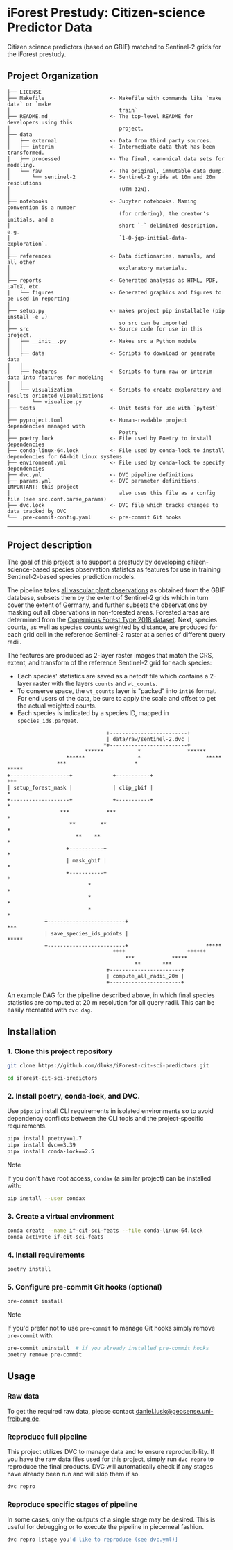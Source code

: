 iForest Prestudy: Citizen-science Predictor Data
==============================

Citizen science predictors (based on GBIF) matched to Sentinel-2 grids for the iForest prestudy. 

Project Organization
------------

    ├── LICENSE
    ├── Makefile                     <- Makefile with commands like `make data` or `make
    │                                   train`
    ├── README.md                    <- The top-level README for developers using this
    │                                   project.
    ├── data
    │   ├── external                 <- Data from third party sources.
    │   ├── interim                  <- Intermediate data that has been transformed.
    │   ├── processed                <- The final, canonical data sets for modeling.
    │   └── raw                      <- The original, immutable data dump.
    │       └── sentinel-2           <- Sentinel-2 grids at 10m and 20m resolutions
    │                                   (UTM 32N).
    │
    ├── notebooks                    <- Jupyter notebooks. Naming convention is a number
    │                                   (for ordering), the creator's initials, and a
    │                                   short `-` delimited description, e.g.
    │                                   `1-0-jqp-initial-data-exploration`.
    │
    ├── references                   <- Data dictionaries, manuals, and all other
    │                                   explanatory materials.
    │
    ├── reports                      <- Generated analysis as HTML, PDF, LaTeX, etc.
    │   └── figures                  <- Generated graphics and figures to be used in reporting
    │
    ├── setup.py                     <- makes project pip installable (pip install -e .)
    │                                   so src can be imported
    ├── src                          <- Source code for use in this project.
    │   ├── __init__.py              <- Makes src a Python module
    │   │
    │   ├── data                     <- Scripts to download or generate data
    │   │
    │   ├── features                 <- Scripts to turn raw or interim data into features for modeling
    │   │
    │   └── visualization            <- Scripts to create exploratory and results oriented visualizations
    │       └── visualize.py
    ├── tests                        <- Unit tests for use with `pytest`
    │
    ├── pyproject.toml               <- Human-readable project dependencies managed with
    │                                   Poetry
    ├── poetry.lock                  <- File used by Poetry to install dependencies
    ├── conda-linux-64.lock          <- File used by conda-lock to install dependencies for 64-bit Linux systems
    ├── environment.yml              <- File used by conda-lock to specify dependencies
    ├── dvc.yml                      <- DVC pipeline definitions
    ├── params.yml                   <- DVC parameter definitions. IMPORTANT: this project
    │                                   also uses this file as a config file (see src.conf.parse_params)
    ├── dvc.lock                     <- DVC file which tracks changes to data tracked by DVC
    └── .pre-commit-config.yaml      <- pre-commit Git hooks


--------

## Project description

The goal of this project is to support a prestudy by developing citizen-science-based species observation statistcs as features for use in training Sentinel-2-based species prediction models.

The pipeline takes [all vascular plant observations](https://doi.org/10.15468/dl.ybmj5x) as obtained from the GBIF database, subsets them by the extent of Sentinel-2 grids which in turn cover the extent of Germany, and further subsets the observations by masking out all observations in non-forested areas. Forested areas are determined from the [Copernicus Forest Type 2018 dataset](https://land.copernicus.eu/en/products/high-resolution-layer-forest-type/forest-type-2018#general_info). Next, species counts, as well as species counts weighted by distance, are produced for each grid cell in the reference Sentinel-2 raster at a series of different query radii.

The features are produced as 2-layer raster images that match the CRS, extent, and transform of the reference Sentinel-2 grid for each species:
- Each species' statistics are saved as a netcdf file which contains a 2-layer raster with the layers `counts` and `wt_counts`.
- To conserve space, the `wt_counts` layer is "packed" into `int16` format. For end users of the data, be sure to apply the scale and offset to get the actual weighted counts.
- Each species is indicated by a species ID, mapped in `species_ids.parquet`.


```shell
                                +-------------------------+                  
                                | data/raw/sentinel-2.dvc |                  
                               *+-------------------------+                  
                         ******           *               ******             
                   ******                 *                     *****        
                ***                      *                           *****   
+-------------------+             +-----------+                           ***
| setup_forest_mask |             | clip_gbif |                             *
+-------------------+             +-----------+                             *
                 ***            ***                                         *
                    **        **                                            *
                      **    **                                              *
                   +-----------+                                            *
                   | mask_gbif |                                            *
                   +-----------+                                            *
                          *                                                 *
                          *                                                 *
                          *                                                 *
            +-------------------------+                                   ***
            | save_species_ids_points |                              *****   
            +-------------------------+                         *****        
                                  ****                    ******             
                                      ***            *****                   
                                         **       ***                        
                                +-----------------------+                    
                                | compute_all_radii_20m |                    
                                +-----------------------+    
```
An example DAG for the pipeline described above, in which final species statistics are computed at 20 m resolution for all query radii. This can be easily recreated with `dvc dag`.

## Installation

### 1. Clone this project repository
```bash
git clone https://github.com/dluks/iForest-cit-sci-predictors.git

cd iForest-cit-sci-predictors
```

### 2. Install poetry, conda-lock, and DVC.
Use `pipx` to install CLI requirements in isolated environments so to avoid dependency conflicts between the CLI tools and the project-specific requirements.

```bash
pipx install poetry==1.7
pipx install dvc==3.39
pipx install conda-lock==2.5
```

 >[!NOTE]
 > If you don't have root access, `condax` (a similar project) can be installed with:
 > ```bash
 > pip install --user condax
 > ```

### 3. Create a virtual environment
```bash
conda create --name if-cit-sci-feats --file conda-linux-64.lock
conda activate if-cit-sci-feats
```

### 4. Install requirements
```bash
poetry install
```

### 5. Configure pre-commit Git hooks (optional)
```bash
pre-commit install
```
> [!NOTE]
> If you'd prefer not to use `pre-commit` to manage Git hooks simply remove `pre-commit` with:
> ```bash
> pre-commit uninstall  # if you already installed pre-commit hooks
> poetry remove pre-commit
> ```

## Usage

### Raw data 
To get the required raw data, please contact daniel.lusk@geosense.uni-freiburg.de.

### Reproduce full pipeline
This project utilizes DVC to manage data and to ensure reproducibility. If you have the raw data files used for this project, simply run `dvc repro` to reproduce the final products. DVC will automatically check if any stages have already been run and will skip them if so.
```bash
dvc repro
```

### Reproduce specific stages of pipeline
In some cases, only the outputs of a single stage may be desired. This is useful for debugging or to execute the pipeline in piecemeal fashion.
```bash
dvc repro [stage you'd like to reproduce (see dvc.yml)]
```